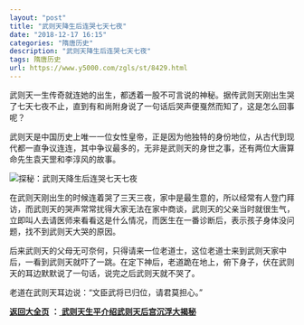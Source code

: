 ```yaml
---
layout: "post"
title: "武则天降生后连哭七天七夜"
date: "2018-12-17 16:15"
categories: "隋唐历史"
description: "武则天降生后连哭七天七夜"
tags: 隋唐历史
url: https://www.y5000.com/zgls/st/8429.html
---
```






武则天一生传奇就连她的出生，都透着一股不可言说的神秘。据传武则天刚出生哭了七天七夜不止，直到有和尚附身说了一句话后哭声便戛然而知了，这是怎么回事呢？

武则天是中国历史上唯一一位女性皇帝，正是因为他独特的身份地位，从古代到现代都一直争议连连，其中争议最多的，无非是武则天的身世之事，还有两位大唐算命先生袁天罡和李淳风的故事。

![探秘：武则天降生后连哭七天七夜](/uploads/allimg/161227/6-16122G33P22C.JPG)

在武则天刚出生的时候连着哭了三天三夜，家中是最生意的，所以经常有人登门拜访，而武则天的哭声常常扰得大家无法在家中商谈，武则天的父亲当时就很生气，立即叫人去请医师来看看这是什么情况，而医生在一番诊断后，表示孩子身体没问题，找不到武则天大哭的原因。

后来武则天的父母无可奈何，只得请来一位老道士，这位老道士来到武则天家中后，一看到武则天就吓了一跳。在定下神后，老道跪在地上，俯下身子，伏在武则天的耳边默默说了一句话，说完之后武则天就不哭了。

老道在武则天耳边说：“文臣武将已归位，请君莫担心。”

**[返回大全页](https://www.y5000.com/zgls/st/18071.html)** **：**[
**武则天生平介绍武则天后宫沉浮大揭秘**](https://www.y5000.com/zgls/st/18071.html)
